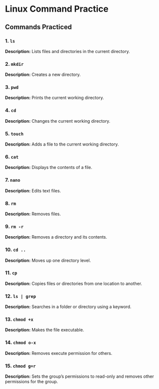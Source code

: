 # Linux Command Practice

## Commands Practiced

### 1. `ls`
**Description:** Lists files and directories in the current directory.

### 2. `mkdir`
**Description:** Creates a new directory.

### 3. `pwd`
**Description:** Prints the current working directory.

### 4. `cd`
**Description:** Changes the current working directory.

### 5. `touch`
**Description:** Adds a file to the current working directory.

### 6. `cat`
**Description:** Displays the contents of a file.

### 7. `nano`
**Description:** Edits text files.

### 8. `rm`
**Description:** Removes files.

### 9. `rm -r`
**Description:** Removes a directory and its contents.

### 10. `cd ..`
**Description:** Moves up one directory level.

### 11. `cp`
**Description:** Copies files or directories from one location to another.

### 12. `ls | grep`
**Description:** Searches in a folder or directory using a keyword.

### 13. `chmod +x`
**Description:** Makes the file executable.

### 14. `chmod o-x`
**Description:** Removes execute permission for others.

### 15. `chmod g=r`
**Description:** Sets the group’s permissions to read-only and removes other permissions for the group.



